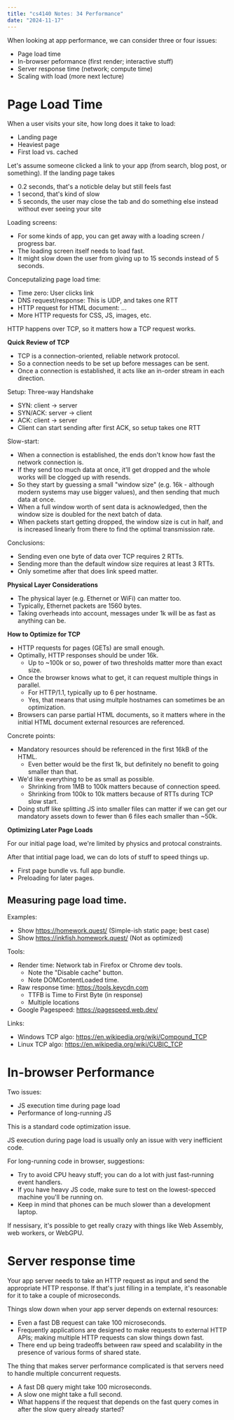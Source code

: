 ```yaml
---
title: "cs4140 Notes: 34 Performance"
date: "2024-11-17"
---
```


When looking at app performance, we can consider three or four issues:

 - Page load time
 - In-browser peformance (first render; interactive stuff)
 - Server response time (network; compute time)
 - Scaling with load (more next lecture)

# Page Load Time

When a user visits your site, how long does it take to load:

 - Landing page
 - Heaviest page
 - First load vs. cached

Let's assume someone clicked a link to your app (from search, blog
post, or something). If the landing page takes

 - 0.2 seconds, that's a noticble delay but still feels fast
 - 1 second, that's kind of slow
 - 5 seconds, the user may close the tab and do something else instead
   without ever seeing your site

Loading screens:

 - For some kinds of app, you can get away with a loading screen / progress bar.
 - The loading screen itself needs to load fast.
 - It might slow down the user from giving up to 15 seconds instead of 5 seconds.

Conceputalizing page load time:

 - Time zero: User clicks link
 - DNS request/response: This is UDP, and takes one RTT
 - HTTP request for HTML document: ...
 - More HTTP requests for CSS, JS, images, etc.

HTTP happens over TCP, so it matters how a TCP request works.

**Quick Review of TCP**

 - TCP is a connection-oriented, reliable network protocol.
 - So a connection needs to be set up before messages can be sent.
 - Once a connection is established, it acts like an in-order stream
   in each direction.

Setup: Three-way Handshake

 - SYN: client -> server 
 - SYN/ACK: server -> client
 - ACK: client -> server
 - Client can start sending after first ACK, so setup takes one RTT

Slow-start:

 - When a connection is established, the ends don't know how fast
   the network connection is.
 - If they send too much data at once, it'll get dropped and the whole
   works will be clogged up with resends.
 - So they start by guessing a small "window size" (e.g. 16k -
   although modern systems may use bigger values), and then sending
   that much data at once.
 - When a full window worth of sent data is acknowledged, then the
   window size is doubled for the next batch of data.
 - When packets start getting dropped, the window size is cut in half,
   and is increased linearly from there to find the optimal
   transmission rate.

Conclusions:

 - Sending even one byte of data over TCP requires 2 RTTs.
 - Sending more than the default window size requires at least 3 RTTs.
 - Only sometime after that does link speed matter.

**Physical Layer Considerations**

 - The physical layer (e.g. Ethernet or WiFi) can matter too.
 - Typically, Ethernet packets are 1560 bytes.
 - Taking overheads into account, messages under 1k will be
   as fast as anything can be.

**How to Optimize for TCP**

 - HTTP requests for pages (GETs) are small enough.
 - Optimally, HTTP responses should be under 16k.
   - Up to ~100k or so, power of two thresholds matter more than exact size.
 - Once the browser knows what to get, it can request multiple things
   in parallel.
   - For HTTP/1.1, typically up to 6 per hostname.
   - Yes, that means that using multple hostnames can sometimes be an
     optimization.
 - Browsers can parse partial HTML documents, so it matters where in the
   initial HTML document external resources are referenced.
   
Concrete points:

 - Mandatory resources should be referenced in the first 16kB of the HTML.
   - Even better would be the first 1k, but definitely no benefit to going
     smaller than that.
 - We'd like everything to be as small as possible.
   - Shrinking from 1MB to 100k matters because of connection speed.
   - Shrinking from 100k to 10k matters because of RTTs during TCP slow start.
 - Doing stuff like splitting JS into smaller files can matter if we can get our
   mandatory assets down to fewer than 6 files each smaller than ~50k.

**Optimizing Later Page Loads**

For our initial page load, we're limited by physics and protocal
constraints.

After that intitial page load, we can do lots of stuff to speed things up.

 - First page bundle vs. full app bundle.
 - Preloading for later pages.


## Measuring page load time.

Examples:

 - Show https://homework.quest/ (Simple-ish static page; best case)
 - Show https://inkfish.homework.quest/ (Not as optimized)

Tools:

 - Render time: Network tab in Firefox or Chrome dev tools.
   - Note the "Disable cache" button.
   - Note DOMContentLoaded time.
 - Raw response time: https://tools.keycdn.com
   - TTFB is Time to First Byte (in response)
   - Multiple locations
 - Google Pagespeed: https://pagespeed.web.dev/

Links:

 - Windows TCP algo: https://en.wikipedia.org/wiki/Compound_TCP
 - Linux TCP algo: https://en.wikipedia.org/wiki/CUBIC_TCP


# In-browser Performance

Two issues:

 - JS execution time during page load
 - Performance of long-running JS

This is a standard code optimization issue.

JS execution during page load is usually only an issue with very
inefficient code.

For long-running code in browser, suggestions:

 - Try to avoid CPU heavy stuff; you can do a lot with just
   fast-running event handlers.
 - If you have heavy JS code, make sure to test on the lowest-specced
   machine you'll be running on.
 - Keep in mind that phones can be much slower than a development
   laptop.

If nessisary, it's possible to get really crazy with things like Web
Assembly, web workers, or WebGPU.


# Server response time

Your app server needs to take an HTTP request as input and send the
appropriate HTTP response. If that's just filling in a template, it's
reasonable for it to take a couple of microseconds.

Things slow down when your app server depends on external resources:

 - Even a fast DB request can take 100 microseconds.
 - Frequently applications are designed to make requests to external
   HTTP APIs; making multiple HTTP requests can slow things down fast.
 - There end up being tradeoffs between raw speed and scalability in
   the presence of various forms of shared state.

The thing that makes server performance complicated is that servers
need to handle multiple concurrent requests.

 - A fast DB query might take 100 microseconds.
 - A slow one might take a full second.
 - What happens if the request that depends on the fast query comes in
   after the slow query already started?


